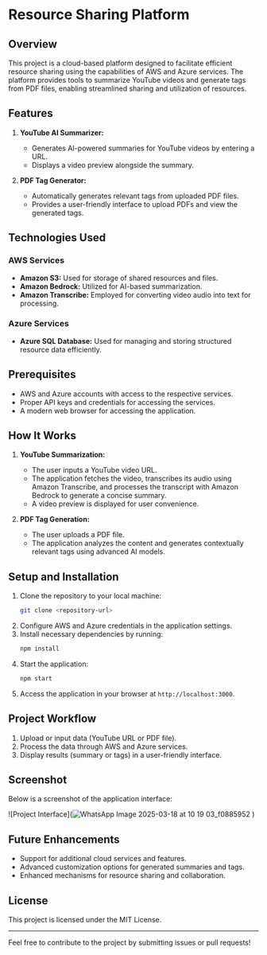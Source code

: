 
# Resource Sharing Platform

## Overview
This project is a cloud-based platform designed to facilitate efficient resource sharing using the capabilities of AWS and Azure services. The platform provides tools to summarize YouTube videos and generate tags from PDF files, enabling streamlined sharing and utilization of resources.

## Features
1. **YouTube AI Summarizer:**
   - Generates AI-powered summaries for YouTube videos by entering a URL.
   - Displays a video preview alongside the summary.

2. **PDF Tag Generator:**
   - Automatically generates relevant tags from uploaded PDF files.
   - Provides a user-friendly interface to upload PDFs and view the generated tags.

## Technologies Used
### AWS Services
- **Amazon S3:** Used for storage of shared resources and files.
- **Amazon Bedrock:** Utilized for AI-based summarization.
- **Amazon Transcribe:** Employed for converting video audio into text for processing.

### Azure Services
- **Azure SQL Database:** Used for managing and storing structured resource data efficiently.

## Prerequisites
- AWS and Azure accounts with access to the respective services.
- Proper API keys and credentials for accessing the services.
- A modern web browser for accessing the application.

## How It Works
1. **YouTube Summarization:**
   - The user inputs a YouTube video URL.
   - The application fetches the video, transcribes its audio using Amazon Transcribe, and processes the transcript with Amazon Bedrock to generate a concise summary.
   - A video preview is displayed for user convenience.

2. **PDF Tag Generation:**
   - The user uploads a PDF file.
   - The application analyzes the content and generates contextually relevant tags using advanced AI models.

## Setup and Installation
1. Clone the repository to your local machine:
   ```bash
   git clone <repository-url>
   ```
2. Configure AWS and Azure credentials in the application settings.
3. Install necessary dependencies by running:
   ```bash
   npm install
   ```
4. Start the application:
   ```bash
   npm start
   ```
5. Access the application in your browser at `http://localhost:3000`.

## Project Workflow
1. Upload or input data (YouTube URL or PDF file).
2. Process the data through AWS and Azure services.
3. Display results (summary or tags) in a user-friendly interface.

## Screenshot
Below is a screenshot of the application interface:

![Project Interface](![WhatsApp Image 2025-03-18 at 10 19 03_f0885952](https://github.com/user-attachments/assets/53ae5bd0-d68d-4a3a-b12b-ae167f43b532)
)

## Future Enhancements
- Support for additional cloud services and features.
- Advanced customization options for generated summaries and tags.
- Enhanced mechanisms for resource sharing and collaboration.

## License
This project is licensed under the MIT License.

---
Feel free to contribute to the project by submitting issues or pull requests!
